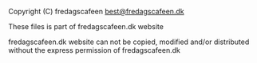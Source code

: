  Copyright (C) fredagscafeen <best@fredagscafeen.dk>
 
 These files is part of fredagscafeen.dk website
 
 fredagscafeen.dk website can not be copied, modified and/or 
 distributed without the express permission of fredagscafeen.dk
